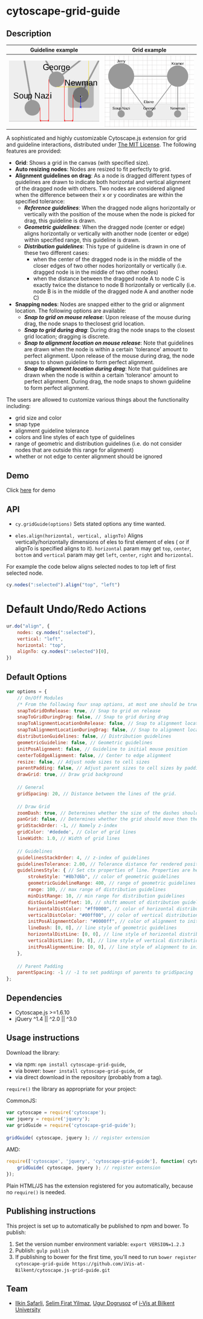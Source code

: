 cytoscape-grid-guide
================================================================================

## Description

| Guideline example | Grid example |
| ------------- | ------------- |
|<img src="guideline-example.png" width="300"> | <img src="grid-example.png" width="300">|

A sophisticated and highly customizable Cytoscape.js extension for grid and guideline interactions, distributed under [The MIT License](https://opensource.org/licenses/MIT). The following features are provided:

- **Grid**: Shows a grid in the canvas (with specified size).
- **Auto resizing nodes**: Nodes are resized to fit perfectly to grid.
- **Alignment guidelines on drag**: As a node is dragged different types of guidelines are drawn to indicate both horizontal and vertical alignment of the dragged node with others. Two nodes are considered aligned when the difference between their x or y coordinates are within the specified tolerance:
    - _**Reference guidelines**_: When the dragged node aligns horizontally or vertically with the position of the mouse when the node is picked for drag, this guideline is drawn.
    - _**Geometric guidelines**_: When the dragged node (center or edge) aligns horizontally or vertically with another node (center or edge) within specified range, this guideline is drawn.
    - _**Distribution guidelines**_: This type of guideline is drawn in one of these two different cases:
       - when the center of the dragged node is in the middle of the closer edges of two other nodes horizontally or vertically (i.e. dragged node is in the middle of two other nodes)
       - when the distance between the dragged node A to node C is exactly twice the distance to node B horizontally or vertically (i.e. node B is in the middle of the dragged node A and another node C)
- **Snapping nodes**: Nodes are snapped either to the grid or alignment location. The following options are available:
    - _**Snap to grid on mouse release**_: Upon release of the mouse during drag, the node snaps to theclosest grid location.
    - _**Snap to grid during drag**_: During drag the node snaps to the closest grid location; dragging is discrete.
    - _**Snap to alignment location on mouse release**_: Note that guidelines are drawn when the node is within a certain 'tolerance' amount to perfect alignment. Upon release of the mouse during drag, the node snaps to shown guideline to form perfect alignment.
    - _**Snap to alignment location during drag**_: Note that guidelines are drawn when the node is within a certain 'tolerance' amount to perfect alignment. During drag, the node snaps to shown guideline to form perfect alignment.

The users are allowed to customize various things about the functionality including:
- grid size and color
- snap type
- alignment guideline tolerance
- colors and line styles of each type of guidelines
- range of geometric and distribution guidelines (i.e. do not consider nodes that are outside this range for alignment)
- whether or not edge to center alignment should be ignored

## Demo

Click [here](https://rawgit.com/iVis-at-Bilkent/cytoscape.js-grid-guide/master/demo.html) for demo

## API

 * `cy.gridGuide(options)` Sets stated options any time wanted.
 
 * `eles.align(horizontal, vertical, alignTo)` Aligns vertically/horizontally dimensions of eles to first element of eles
 ( or if alignTo is specified aligns to it). `horizontal` param may get `top`, `center`, `bottom` and `vertical` param may get `left`, `center`, `right` and `horizontal`.
 
 For example the code below aligns selected nodes to top left of first selected node.
```js
cy.nodes(":selected").align("top", "left")
```
 
# Default Undo/Redo Actions
```js
ur.do("align", {
    nodes: cy.nodes(":selected"),
    vertical: "left",
    horizontal: "top",
    alignTo: cy.nodes(":selected")[0],
})
```
 
 
## Default Options
```js
var options = {
    // On/Off Modules
    /* From the following four snap options, at most one should be true at a given time */
    snapToGridOnRelease: true, // Snap to grid on release
    snapToGridDuringDrag: false, // Snap to grid during drag
    snapToAlignmentLocationOnRelease: false, // Snap to alignment location on release
    snapToAlignmentLocationDuringDrag: false, // Snap to alignment location during drag
    distributionGuidelines: false, // Distribution guidelines
    geometricGuideline: false, // Geometric guidelines
    initPosAlignment: false, // Guideline to initial mouse position
    centerToEdgeAlignment: false, // Center to edge alignment
    resize: false, // Adjust node sizes to cell sizes
    parentPadding: false, // Adjust parent sizes to cell sizes by padding
    drawGrid: true, // Draw grid background

    // General
    gridSpacing: 20, // Distance between the lines of the grid.

    // Draw Grid
    zoomDash: true, // Determines whether the size of the dashes should change when the drawing is zoomed in and out if grid is drawn.
    panGrid: false, // Determines whether the grid should move then the user moves the graph if grid is drawn.
    gridStackOrder: -1, // Namely z-index
    gridColor: '#dedede', // Color of grid lines
    lineWidth: 1.0, // Width of grid lines

    // Guidelines
    guidelinesStackOrder: 4, // z-index of guidelines
    guidelinesTolerance: 2.00, // Tolerance distance for rendered positions of nodes' interaction.
    guidelinesStyle: { // Set ctx properties of line. Properties are here:
        strokeStyle: "#8b7d6b", // color of geometric guidelines
        geometricGuidelineRange: 400, // range of geometric guidelines
        range: 100, // max range of distribution guidelines
        minDistRange: 10, // min range for distribution guidelines
        distGuidelineOffset: 10, // shift amount of distribution guidelines
        horizontalDistColor: "#ff0000", // color of horizontal distribution alignment
        verticalDistColor: "#00ff00", // color of vertical distribution alignment
        initPosAlignmentColor: "#0000ff", // color of alignment to initial mouse location
        lineDash: [0, 0], // line style of geometric guidelines
        horizontalDistLine: [0, 0], // line style of horizontal distribution guidelines
        verticalDistLine: [0, 0], // line style of vertical distribution guidelines
        initPosAlignmentLine: [0, 0], // line style of alignment to initial mouse position
    },

    // Parent Padding
    parentSpacing: -1 // -1 to set paddings of parents to gridSpacing
};
```

## Dependencies

 * Cytoscape.js >=1.6.10
 * jQuery ^1.4 || ^2.0 || ^3.0


## Usage instructions

Download the library:
 * via npm: `npm install cytoscape-grid-guide`,
 * via bower: `bower install cytoscape-grid-guide`, or
 * via direct download in the repository (probably from a tag).

`require()` the library as appropriate for your project:

CommonJS:
```js
var cytoscape = require('cytoscape');
var jquery = require('jquery');
var gridGuide = require('cytoscape-grid-guide');

gridGuide( cytoscape, jquery ); // register extension
```

AMD:
```js
require(['cytoscape', 'jquery', 'cytoscape-grid-guide'], function( cytoscape, jquery, gridGuide ){
    gridGuide( cytoscape, jquery ); // register extension
});
```

Plain HTML/JS has the extension registered for you automatically, because no `require()` is needed.


## Publishing instructions

This project is set up to automatically be published to npm and bower.  To publish:

1. Set the version number environment variable: `export VERSION=1.2.3`
1. Publish: `gulp publish`
1. If publishing to bower for the first time, you'll need to run `bower register cytoscape-grid-guide https://github.com/iVis-at-Bilkent/cytoscape.js-grid-guide.git`

## Team

  * [Ilkin Safarli](https://github.com/kinimesi), [Selim Firat Yilmaz](https://github.com/mrsfy), [Ugur Dogrusoz](https://github.com/ugurdogrusoz) of [i-Vis at Bilkent University](http://www.cs.bilkent.edu.tr/~ivis)
